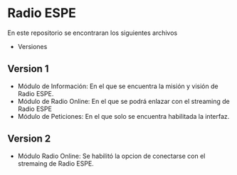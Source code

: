Radio ESPE
==========

En este repositorio se encontraran los siguientes archivos
+ Versiones

Version 1
----------

+ Módulo de Información: En el que se encuentra la misión y visión de Radio ESPE.
+ Módulo de Radio Online: En el que se podrá enlazar con el streaming de Radio ESPE
+ Módulo de Peticiones: En el que solo se encuentra habilitada la interfaz.

Version 2
----------
+ Módulo Radio Online: Se habilitó la opcion de conectarse con el stremaing de Radio ESPE.
